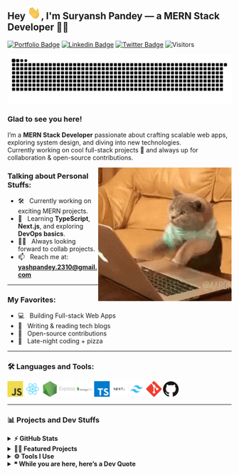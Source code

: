## Hey <img alt="Hi" src="./assets/Hi.gif" width="30px" height="30px" />, I'm Suryansh Pandey — a MERN Stack Developer 👨‍💻

[![Portfolio Badge](https://img.shields.io/badge/-Portfolio-000000?style=flat&logo=vercel&logoColor=white)](https://yourportfolio.com)
[![Linkedin Badge](https://img.shields.io/badge/-SuryanshPandey-0e76a8?style=flat&logo=Linkedin&logoColor=white)](https://linkedin.com/in/your-link)
[![Twitter Badge](https://img.shields.io/twitter/follow/yourhandle?style=social)](https://twitter.com/yourhandle)
![Visitors](https://komarev.com/ghpvc/?username=yourgithubusername&color=066da5&style=flat)

<img src="https://raw.githubusercontent.com/Suryansh23102002/Suryansh23102002/master/assets/github-snake-dark.svg" />
  
### Glad to see you here!  

I’m a **MERN Stack Developer** passionate about crafting scalable web apps, exploring system design, and diving into new technologies.  
Currently working on cool full-stack projects 🚀 and always up for collaboration & open-source contributions.  

<img align="right" alt="Coding Cat" src="./assets/coding.webp" width="300px"/>

### Talking about Personal Stuffs:

- 🛠 &nbsp; Currently working on exciting MERN projects.
- 🚀 &nbsp; Learning **TypeScript**, **Next.js**, and exploring **DevOps basics**.
- 👨‍💻 &nbsp; Always looking forward to collab projects.
- 📫 &nbsp; Reach me at: **yashpandey.2310@gmail.com**

---

### My Favorites:

- 💻 &nbsp; Building Full-stack Web Apps  
- 📰 &nbsp; Writing & reading tech blogs  
- 🎯 &nbsp; Open-source contributions  
- 🍕 &nbsp; Late-night coding + pizza  

---

### 🛠️ Languages and Tools:

<code><img height="35" src="https://raw.githubusercontent.com/github/explore/master/topics/javascript/javascript.png" alt="JavaScript"></code>
<code><img height="35" src="https://raw.githubusercontent.com/github/explore/master/topics/react/react.png" alt="React"></code>
<code><img height="35" src="https://raw.githubusercontent.com/github/explore/master/topics/nodejs/nodejs.png" alt="Node.js"></code>
<code><img height="35" src="https://raw.githubusercontent.com/github/explore/master/topics/express/express.png" alt="Express"></code>
<code><img height="35" src="https://raw.githubusercontent.com/github/explore/master/topics/mongodb/mongodb.png" alt="MongoDB"></code>
<code><img height="35" src="https://raw.githubusercontent.com/github/explore/master/topics/typescript/typescript.png" alt="TypeScript"></code>
<code><img height="35" src="https://raw.githubusercontent.com/github/explore/master/topics/nextjs/nextjs.png" alt="Next.js"></code>
<code><img height="35" src="https://raw.githubusercontent.com/github/explore/master/topics/tailwind/tailwind.png" alt="TailwindCSS"></code>
<code><img height="35" src="https://raw.githubusercontent.com/github/explore/master/topics/git/git.png" alt="Git"></code>
<code><img height="35" src="https://raw.githubusercontent.com/github/explore/master/topics/github/github.png" alt="GitHub"></code>

---

### 📊 Projects and Dev Stuffs  

<details>	
  <summary><b>⚡ GitHub Stats</b></summary>

  <img height="170em" src="https://github-readme-stats.vercel.app/api?username=Suryansh23102002&show_icons=true&theme=radical&hide_border=true" />
  <img height="170em" src="https://github-readme-stats.vercel.app/api/top-langs/?username=Suryansh23102002&layout=compact&theme=radical&hide_border=true" />
</details>

<details>
  <summary><b>🧑‍🚀 Featured Projects</b></summary>

  <br />
  <table>
    <thead align="center">
      <tr>
        <td><b>💻 Project</b></td>
        <td><b>🌟 Stars</b></td>
        <td><b>🍴 Forks</b></td>
        <td><b>🐛 Issues</b></td>
        <td><b>🔔 PRs</b></td>
        <td><b>👨‍💻 Language</b></td>
      </tr>
    </thead>
    <tbody>
      <tr>
        <td><a href="https://github.com/Suryansh23102002/Pingup"><b>🚀 PingUp</b></a></td>
        <td><img alt="Stars" src="https://img.shields.io/github/stars/Suryansh23102002/Pingup?style=flat-square"/></td>
        <td><img alt="Forks" src="https://img.shields.io/github/forks/Suryansh23102002/Pingup?style=flat-square"/></td>
        <td><img alt="Issues" src="https://img.shields.io/github/issues/Suryansh23102002/Pingup?style=flat-square"/></td>
        <td><img alt="PRs" src="https://img.shields.io/github/issues-pr/Suryansh23102002/Pingup?style=flat-square"/></td>
        <td><img alt="Lang" src="https://img.shields.io/github/languages/top/Suryansh23102002/Pingup?style=flat-square"/></td>
      </tr>
	  <tr>
        <td><a href="https://github.com/Suryansh23102002/Gemini-Clone"><b>🚀 Gemini-Clone</b></a></td>
        <td><img alt="Stars" src="https://img.shields.io/github/stars/Suryansh23102002/Gemini-Clone?style=flat-square"/></td>
        <td><img alt="Forks" src="https://img.shields.io/github/forks/Suryansh23102002/Gemini-Clone?style=flat-square"/></td>
        <td><img alt="Issues" src="https://img.shields.io/github/issues/Suryansh23102002/Gemini-Clone?style=flat-square"/></td>
        <td><img alt="PRs" src="https://img.shields.io/github/issues-pr/Suryansh23102002/Gemini-Clone?style=flat-square"/></td>
        <td><img alt="Lang" src="https://img.shields.io/github/languages/top/Suryansh23102002/Gemini-Clone?style=flat-square"/></td>
      </tr>
	  <tr>
        <td><a href="https://github.com/Suryansh23102002/Portfolio"><b>🚀 Portfolio</b></a></td>
        <td><img alt="Stars" src="https://img.shields.io/github/stars/Suryansh23102002/Portfolio?style=flat-square"/></td>
        <td><img alt="Forks" src="https://img.shields.io/github/forks/Suryansh23102002/Portfolio?style=flat-square"/></td>
        <td><img alt="Issues" src="https://img.shields.io/github/issues/Suryansh23102002/Portfolio?style=flat-square"/></td>
        <td><img alt="PRs" src="https://img.shields.io/github/issues-pr/Suryansh23102002/Portfolio?style=flat-square"/></td>
        <td><img alt="Lang" src="https://img.shields.io/github/languages/top/Suryansh23102002/Portfolio?style=flat-square"/></td>
      </tr>
	  <tr>
        <td><a href="https://github.com/Suryansh23102002/THIRTYSIXSTUDIOS"><b>🚀 THIRTYSIXSTUDIOS</b></a></td>
        <td><img alt="Stars" src="https://img.shields.io/github/stars/Suryansh23102002/THIRTYSIXSTUDIOS?style=flat-square"/></td>
        <td><img alt="Forks" src="https://img.shields.io/github/forks/Suryansh23102002/THIRTYSIXSTUDIOS?style=flat-square"/></td>
        <td><img alt="Issues" src="https://img.shields.io/github/issues/Suryansh23102002/THIRTYSIXSTUDIOS?style=flat-square"/></td>
        <td><img alt="PRs" src="https://img.shields.io/github/issues-pr/Suryansh23102002/THIRTYSIXSTUDIOS?style=flat-square"/></td>
        <td><img alt="Lang" src="https://img.shields.io/github/languages/top/Suryansh23102002/THIRTYSIXSTUDIOS?style=flat-square"/></td>
      </tr>
	   <tr>
        <td><a href="https://github.com/Suryansh23102002/skiper-next "><b>🚀 skiper-next </b></a></td>
        <td><img alt="Stars" src="https://img.shields.io/github/stars/Suryansh23102002/skiper-next ?style=flat-square"/></td>
        <td><img alt="Forks" src="https://img.shields.io/github/forks/Suryansh23102002/skiper-next ?style=flat-square"/></td>
        <td><img alt="Issues" src="https://img.shields.io/github/issues/Suryansh23102002/skiper-next ?style=flat-square"/></td>
        <td><img alt="PRs" src="https://img.shields.io/github/issues-pr/Suryansh23102002/skiper-next ?style=flat-square"/></td>
        <td><img alt="Lang" src="https://img.shields.io/github/languages/top/Suryansh23102002/skiper-next ?style=flat-square"/></td>
      </tr>
    </tbody>
  </table>
  <br />
</details>

<details>
  <summary><b>⚙️ Tools I Use</b></summary>
  	<ul>
  	  <li><b>OS:</b> Windows / Linux</li>
  	  <li><b>Browser: </b> Brave / Chrome</li>
	  <li><b>Editor:</b> VS Code</li>
	  <li><b>For API Testing:</b> Postman</li>
	  <li><b>For Designs:</b> Figma</li>
	</ul>
</details> 



<details>
<summary><b>❝ While you are here, here’s a Dev Quote</b></summary>

 ![](https://quotes-github-readme.vercel.app/api?type=horizontal&theme=radical)
</details>
